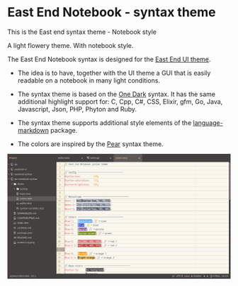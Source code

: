 # East End Notebook - syntax theme

This is the East end syntax theme - Notebook style

A light flowery theme. With notebook style.

The East End Notebook syntax is designed for the [East End UI theme](https://atom.io/themes/east-end-ui).

- The idea is to have, together with the UI theme a GUI that is easily readable on a notebook in many light conditions.

- The syntax theme is based on the [One Dark](https://atom.io/themes/one-dark-syntax) syntax.
It has the same additional highlight support for:
C, Cpp, C#, CSS, Elixir, gfm, Go, Java, Javascript, Json, PHP, Phyton and Ruby.

- The syntax theme supports additional style elements of the [language-markdown](https://atom.io/packages/language-markdown) package.

- The colors are inspired by the [Pear](https://github.com/Niishi/pear-syntax) syntax theme.

![](https://github.com/MarcusE1W/eastend-notebook-syntax/raw/master/screen2-sy.png)
